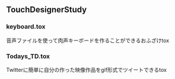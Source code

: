 ## TouchDesignerStudy

### keyboard.tox

音声ファイルを使って肉声キーボードを作ることができるおふざけtox

### Todays_TD.tox

Twitterに簡単に自分の作った映像作品をgif形式でツイートできるtox

